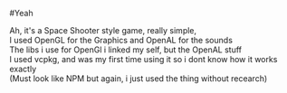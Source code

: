 #Yeah

Ah, it's a Space Shooter style game, really simple,<br>
I used OpenGL for the Graphics and OpenAL for the sounds<br>
The libs i use for OpenGl i linked my self, but the OpenAL stuff<br>
I used vcpkg, and was my first time using it so i dont know how it works exactly<br>
(Must look like NPM but again, i just used the thing without recearch)
